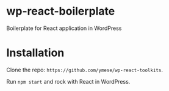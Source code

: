 # wp-react-boilerplate
Boilerplate for React application in WordPress

# Installation

Clone the repo: `https://github.com/ymese/wp-react-toolkits`.

Run `npm start` and rock with React in WordPress.


